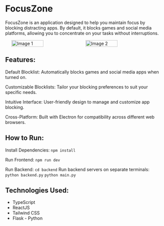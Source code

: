 # FocusZone
FocusZone is an application designed to help you maintain focus by blocking distracting apps. By default, it blocks games and social media platforms, allowing you to concentrate on your tasks without interruptions.

<div style="display: flex; justify-content: center;">
    <img src="https://github.com/user-attachments/assets/b241a0a2-1f31-4ee5-9c4b-c5a931d8e6d1" alt="Image 1" style="width: 45%; margin-right: 5px;">
    <img src="https://github.com/user-attachments/assets/1da9ea61-1f5d-47b4-aabc-29f170385a04" alt="Image 2" style="width: 45%; margin-left: 5px;">
</div>


## Features:
<p>Default Blocklist: Automatically blocks games and social media apps when turned on.</p>
<p>Customizable Blocklists: Tailor your blocking preferences to suit your specific needs.</p>
<p>Intuitive Interface: User-friendly design to manage and customize app blocking.</p>
<p>Cross-Platform: Built with Electron for compatibility across different web browsers.</p>

## How to Run:
Install Dependencies:
``npm install``

Run Frontend:
``npm run dev``

Run Backend:
``cd backend``
Run backend servers on separate terminals:
``python backend.py``
``python main.py``

## Technologies Used:
<ul>
    <li>TypeScript</li>
    <li>ReactJS</li>
    <li>Tailwind CSS</li>
    <li>Flask - Python</li>
</ul>
